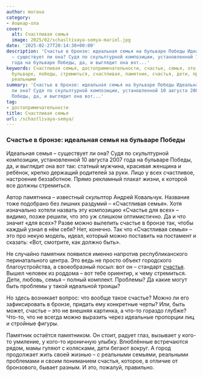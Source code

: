 ```yaml
---
author: morava
category:
- йошкар-ола
cover:
  alt: Счастливая семья
  image: 2025/02/schasltivaya-semya-mariel.jpg
date: '2025-02-27T20:14:30+00:00'
description: 'Счастье в бронзе: идеальная семья на бульваре Победы Идеальная семья
  – существует ли она? Судя по скульптурной композиции, установленной 10 августа 2007
  года на бульваре Победы, да, и выглядит она вот...'
keywords: Счастливая семья, достопримечательности, счастье, семья, это, бронзе, идеальная,
  бульваре, победы, стремиться, счастливая, памятник, счастья, дети, проблемы, кого,
  реальными
summary: 'Счастье в бронзе: идеальная семья на бульваре Победы Идеальная семья – существует
  ли она? Судя по скульптурной композиции, установленной 10 августа 2007 года на бульваре
  Победы, да, и выглядит она вот...'
tag:
- достопримечательности
title: Счастливая семья
url: /schastlivaya-semya/
---
```


### Счастье в бронзе: идеальная семья на бульваре Победы

Идеальная семья – существует ли она? Судя по скульптурной композиции, установленной 10 августа 2007 года на бульваре Победы, да, и выглядит она вот так: статный мужчина, красивая женщина и ребёнок, крепко держащий родителей за руки. Лицо у всех счастливое, настроение беззаботное. Прямо рекламный плакат жизни, к которой все должны стремиться.

Автор памятника – известный скульптор Андрей Ковальчук. Название тоже подобрано без лишних раздумий – «Счастливая семья». Хотя изначально хотели назвать эту композицию «Счастье для всех» – видимо, позже решили, что это уж слишком оптимистично. Да и что значит «для всех»? Разве можно вылепить счастье в бронзе так, чтобы каждый узнал в нём себя? Нет, конечно. Так что «Счастливая семья» – это про некую модель, идеал, который можно поставить на постамент и сказать: «Вот, смотрите, как должно быть».

Не случайно памятник появился именно напротив республиканского перинатального центра. Это ведь не просто объект городского благоустройства, а своеобразный посыл: вот он – стандарт [счастья](/mother-and-child/). Вышел человек из роддома – вот тебе ориентир, к чему стремиться. Дети, любовь, семья – полный комплект. Проблемы? Да какие могут быть проблемы у такой идеальной троицы?

Но здесь возникает вопрос: что вообще такое счастье? Можно ли его зафиксировать в бронзе, придать ему конкретные черты? Или, быть может, счастье – это не внешняя картинка, а что-то гораздо глубже? Что-то, что не всегда можно выразить через идеальные пропорции лиц и стройные фигуры.

Памятник остаётся памятником. Он стоит, радует глаз, вызывает у кого-то умиление, у кого-то ироничную улыбку. Влюблённые встречаются рядом, мамы гуляют с колясками, дети бегают вокруг. А город продолжает жить своей жизнью – с реальными семьями, реальными проблемами и своим пониманием счастья, которое, в отличие от бронзового, бывает разным. И это, пожалуй, правильно.